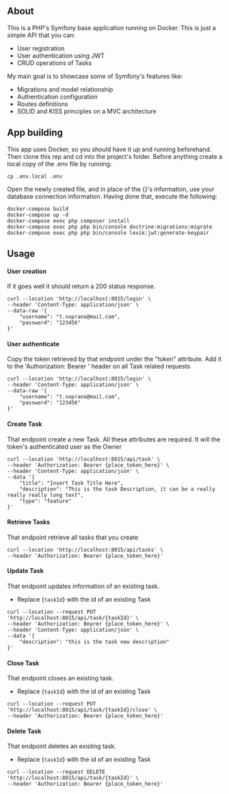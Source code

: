 ## About
This is a PHP's Symfony base application running on Docker. This is just a simple API that you can:

- User registration
- User authentication using JWT
- CRUD operations of Tasks

My main goal is to showcase some of Symfony's features like:

- Migrations and model relationship
- Authentication configuration
- Routes definitions
- SOLID and KISS principles on a MVC architecture

## App building
This app uses Docker, so you should have it up and running beforehand. Then clone this rep and cd into the project's folder. Before anything create a local copy of the .env file by running: 
```
cp .env.local .env
```
Open the newly created file, and in place of the {}'s information, use your database connection information. Having done that, execute the following:

```
docker-compose build
docker-compose up -d
docker-compose exec php composer install
docker-compose exec php php bin/console doctrine:migrations:migrate
docker-compose exec php php bin/console lexik:jwt:generate-keypair
```

## Usage
#### __User creation__
If it goes well it should return a 200 status response.
```
curl --location 'http://localhost:8015/login' \
--header 'Content-Type: application/json' \
--data-raw '{
    "username": "t.soprano@mail.com",
    "password": "123456"
}'
```

#### __User authenticate__
Copy the token retrieved by that endpoint under the "token" attribute. Add it to the 'Authorization: Bearer ' header on all Task related requests
```
curl --location 'http://localhost:8015/login' \
--header 'Content-Type: application/json' \
--data-raw '{
    "username": "t.soprano@mail.com",
    "password": "123456"
}'
```

#### __Create Task__
That endpoint create a new Task. All these attributes are required. It will the token's authenticated user as the Owner
```
curl --location 'http://localhost:8015/api/task' \
--header 'Authorization: Bearer {place_token_here}' \
--header 'Content-Type: application/json' \
--data '{
    "title": "Insert Task Title Here",
    "description": "This is the task Description, it can be a really really really long text",
    "type": "feature"
}'
```

#### __Retrieve Tasks__
That endpoint retrieve all tasks that you create
```
curl --location 'http://localhost:8015/api/tasks' \
--header 'Authorization: Bearer {place_token_here}'
```

#### __Update Task__
That endpoint updates information of an existing task.
- Replace {```taskId```} with the id of an existing Task
```
curl --location --request PUT 'http://localhost:8015/api/task/{taskId}' \
--header 'Authorization: Bearer {place_token_here}' \
--header 'Content-Type: application/json' \
--data '{
    "description": "this is the task new description"
}'
```

#### __Close Task__
That endpoint closes an existing task. 
- Replace {```taskId```} with the id of an existing Task
```
curl --location --request PUT 'http://localhost:8015/api/task/{taskId}/close' \
--header 'Authorization: Bearer {place_token_here}'
```

#### __Delete Task__
That endpoint deletes an existing task.
- Replace {```taskId```} with the id of an existing Task
```
curl --location --request DELETE 'http://localhost:8015/api/task/{taskId}' \
--header 'Authorization: Bearer {place_token_here}'
```

